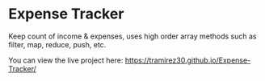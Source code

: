 # Expense Tracker

Keep count of income & expenses, uses high order array methods such as filter, map, reduce, push, etc.

You can view the live project here:
https://tramirez30.github.io/Expense-Tracker/